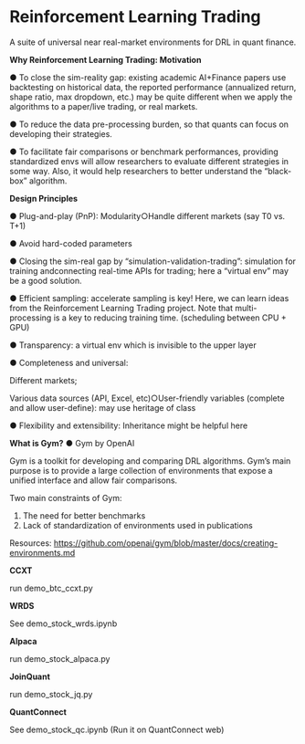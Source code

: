 # Reinforcement Learning Trading
A suite of universal near real-market environments for DRL in quant finance.


**Why Reinforcement Learning Trading: Motivation**

● To close the sim-reality gap: existing academic AI+Finance papers use backtesting on historical data, the reported performance (annualized return, shape ratio, max dropdown, etc.) may be quite different when we apply the algorithms to a paper/live trading, or real markets.

● To reduce the data pre-processing burden, so that quants can focus on developing their strategies.

● To facilitate fair comparisons or benchmark performances, providing standardized envs will allow researchers to evaluate different strategies in some way. Also, it would help researchers to better understand the “black-box” algorithm.

**Design Principles**

● Plug-and-play (PnP): Modularity○Handle different markets (say T0 vs. T+1)

● Avoid hard-coded parameters

● Closing the sim-real gap by “simulation-validation-trading”: simulation for training andconnecting real-time APIs for trading;  here a “virtual env” may be a good solution.

● Efficient sampling: accelerate sampling is key! Here, we can learn ideas from the Reinforcement Learning Trading project. Note that multi-processing is a key to reducing training time. (scheduling between CPU + GPU)

● Transparency: a virtual env which is invisible to the upper layer

● Completeness and universal:
   
  Different markets; 
  
  Various data sources (API, Excel, etc)○User-friendly variables (complete and allow user-define): may use heritage of class

● Flexibility and extensibility: Inheritance might be helpful here

**What is Gym?**
● Gym by OpenAI

Gym is a toolkit for developing and comparing DRL algorithms.
Gym’s main purpose is to provide a large collection of environments that expose a unified interface and allow fair comparisons.

Two main constraints of Gym:
1. The need for better benchmarks
2. Lack of standardization of environments used in publications

Resources:
https://github.com/openai/gym/blob/master/docs/creating-environments.md


**CCXT**

run demo_btc_ccxt.py

**WRDS**

See demo_stock_wrds.ipynb

**Alpaca**

run demo_stock_alpaca.py

**JoinQuant**

run demo_stock_jq.py

**QuantConnect**

See demo_stock_qc.ipynb
(Run it on QuantConnect web)
